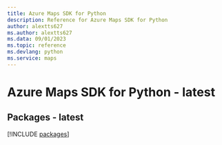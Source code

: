 ```yaml
---
title: Azure Maps SDK for Python
description: Reference for Azure Maps SDK for Python
author: alextts627
ms.author: alextts627
ms.data: 09/01/2023
ms.topic: reference
ms.devlang: python
ms.service: maps
---
```

# Azure Maps SDK for Python - latest
## Packages - latest
[!INCLUDE [packages](maps-index.md)]